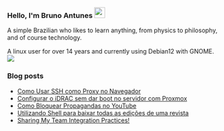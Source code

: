 ### Hello, I'm Bruno Antunes <img src="https://media.giphy.com/media/hvRJCLFzcasrR4ia7z/giphy.gif" width="25px">

A simple Brazilian who likes to learn anything, from physics to philosophy, and of course technology.

A linux user for over 14 years and currently using Debian12 with GNOME. <img src="https://www.debian.org/logos/openlogo-nd.svg" width="15px"><img src="https://cdn0.iconfinder.com/data/icons/flat-round-system/512/gnome-18.png"> 


<!--
**antun3s/antun3s** is a ✨ _special_ ✨ repository because its `README.md` (this file) appears on your GitHub profile.

Here are some ideas to get you started:

- 🔭 I’m currently working on ...
- 🌱 I’m currently learning ...
- 👯 I’m looking to collaborate on ...
- 🤔 I’m looking for help with ...
- 💬 Ask me about ...
- 📫 How to reach me: ...
- 😄 Pronouns: ...
- ⚡ Fun fact: ...
-->

### Blog posts
<!-- BLOG-POST-LIST:START -->
- [Como Usar SSH como Proxy no Navegador](https://brunoantuness.wordpress.com/2024/08/14/como-usar-ssh-como-proxy-no-navegador/)
- [Configurar o iDRAC sem dar boot no servidor com Proxmox](https://brunoantuness.wordpress.com/2024/06/14/configurar-o-idrac-sem-dar-boot-no-servidor-com-proxmox/)
- [Como Bloquear Propagandas no YouTube](https://brunoantuness.wordpress.com/2024/06/09/como-bloquear-propagandas-no-youtube/)
- [Utilizando Shell para baixar todas as edições de uma revista](https://brunoantuness.wordpress.com/2024/05/31/utilizando-shell-para-baixar-todas-as-edicoes-de-uma-revista/)
- [Sharing My Team Integration Practices!](https://brunoantuness.wordpress.com/2024/05/04/%f0%9d%97%a6%f0%9d%97%b5%f0%9d%97%ae%f0%9d%97%bf%f0%9d%97%b6%f0%9d%97%bb%f0%9d%97%b4-%f0%9d%97%a0%f0%9d%98%86-%f0%9d%97%a7%f0%9d%97%b2%f0%9d%97%ae%f0%9d%97%ba-%f0%9d%97%9c%f0%9d%97%bb%f0%9d%98%81/)
<!-- BLOG-POST-LIST:END -->
